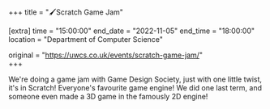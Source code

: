 +++
title = "🖌️Scratch Game Jam"

[extra]
time = "15:00:00"
end_date = "2022-11-05"
end_time = "18:00:00"
location = "Department of Computer Science"

original = "https://uwcs.co.uk/events/scratch-game-jam/"    
+++

We're doing a game jam with Game Design Society, just with one little twist, it's in Scratch! Everyone's favourite game engine! We did one last term, and someone even made a 3D game in the famously 2D engine!
